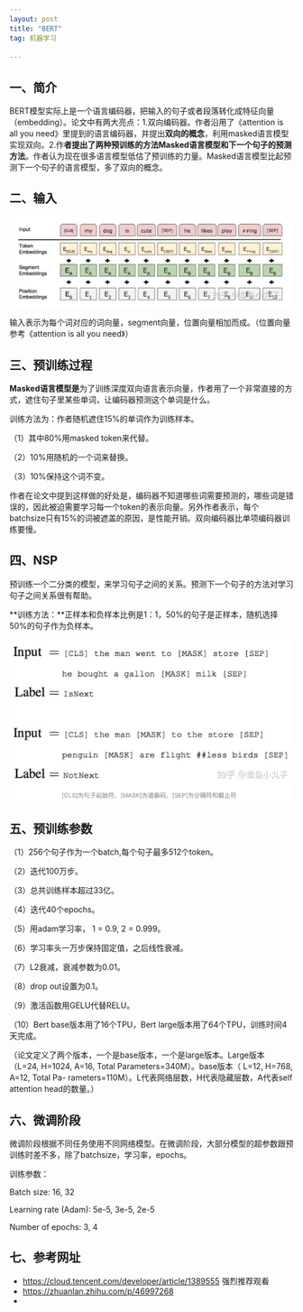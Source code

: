 ```yaml
---
layout: post
title: "BERT"
tag: 机器学习

---
```


## 一、简介

BERT模型实际上是一个语言编码器，把输入的句子或者段落转化成特征向量（embedding）。论文中有两大亮点：1.双向编码器。作者沿用了《attention is all you need》里提到的语言编码器，并提出**双向的概念**，利用masked语言模型实现双向。2.作**者提出了两种预训练的方法Masked语言模型和下一个句子的预测方法**。作者认为现在很多语言模型低估了预训练的力量。Masked语言模型比起预测下一个句子的语言模型，多了双向的概念。



## 二、输入

![image-20191027091848503](../yaolinxia.github.io/img/image-20191027091848503.png)

输入表示为每个词对应的词向量，segment向量，位置向量相加而成。（位置向量参考《attention is all you need》）

## **三、预训练过程**

**Masked语言模型是**为了训练深度双向语言表示向量，作者用了一个非常直接的方式，遮住句子里某些单词，让编码器预测这个单词是什么。

训练方法为：作者随机遮住15%的单词作为训练样本。

（1）其中80%用masked token来代替。

（2）10%用随机的一个词来替换。

（3）10%保持这个词不变。

作者在论文中提到这样做的好处是，编码器不知道哪些词需要预测的，哪些词是错误的，因此被迫需要学习每一个token的表示向量。另外作者表示，每个batchsize只有15%的词被遮盖的原因，是性能开销。双向编码器比单项编码器训练要慢。

## **四、NSP**

预训练一个二分类的模型，来学习句子之间的关系。预测下一个句子的方法对学习句子之间关系很有帮助。

**训练方法：**正样本和负样本比例是1：1，50%的句子是正样本，随机选择50%的句子作为负样本。

![image-20191027092328084](../yaolinxia.github.io/img/image-20191027092328084.png)



## **五、预训练参数**

（1）256个句子作为一个batch,每个句子最多512个token。

（2）迭代100万步。

（3）总共训练样本超过33亿。

（4）迭代40个epochs。

（5）用adam学习率， 1 = 0.9, 2 = 0.999。

（6）学习率头一万步保持固定值，之后线性衰减。

（7）L2衰减，衰减参数为0.01。

（8）drop out设置为0.1。

（9）激活函数用GELU代替RELU。

（10）Bert base版本用了16个TPU，Bert large版本用了64个TPU，训练时间4天完成。

（论文定义了两个版本，一个是base版本，一个是large版本。Large版本（L=24, H=1024, A=16, Total Parameters=340M）。base版本（ L=12, H=768, A=12, Total Pa- rameters=110M）。L代表网络层数，H代表隐藏层数，A代表self attention head的数量。）

## **六、微调阶段**

微调阶段根据不同任务使用不同网络模型。在微调阶段，大部分模型的超参数跟预训练时差不多，除了batchsize，学习率，epochs。

训练参数：

Batch size: 16, 32

Learning rate (Adam): 5e-5, 3e-5, 2e-5

Number of epochs: 3, 4

## **七、参考网址**

- <https://cloud.tencent.com/developer/article/1389555> 强烈推荐观看
- <https://zhuanlan.zhihu.com/p/46997268>
- 

